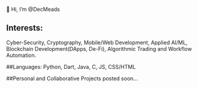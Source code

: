 👋 Hi, I’m @DecMeads

## Interests: 
Cyber-Security, Cryptography, Mobile/Web Development, Applied AI/ML, Blockchain Development(DApps, De-Fi), Algorithmic Trading and Workflow Automation.

##Languages:
Python, Dart, Java, C, JS, CSS/HTML


##Personal and Collaborative Projects posted soon...

